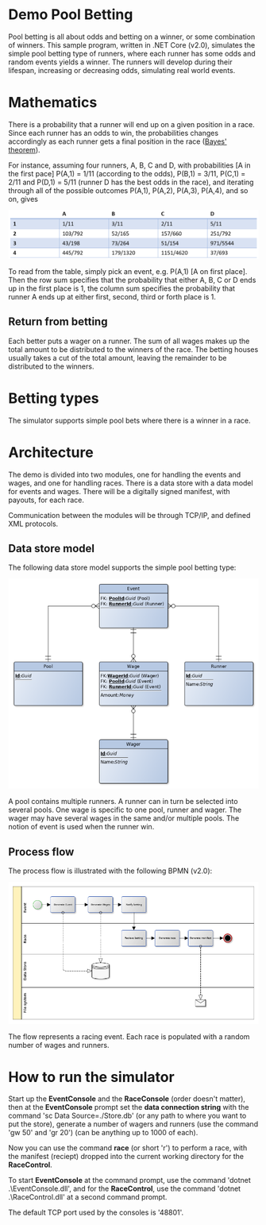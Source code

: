 # Demo Pool Betting

Pool betting is all about odds and betting on a winner, or some combination of winners. This sample program,
written in .NET Core (v2.0), simulates the simple pool betting type of runners, where each runner has some odds
and random events yields a winner. The runners will develop during their lifespan, increasing or decreasing odds,
simulating real world events.

# Mathematics

There is a probability that a runner will end up on a given position in a race. Since each runner has an odds
to win, the probabilities changes accordingly as each runner gets a final position in the race ([Bayes' theorem](https://en.wikipedia.org/wiki/Bayes%27_theorem)).

For instance, assuming four runners, A, B, C and D, with probabilities [A in the first pace] P(A,1) = 1/11
(according to the odds), P(B,1) = 3/11, P(C,1) = 2/11 and P(D,1) = 5/11 (runner D has the best odds in the race),
and iterating through all of the possible outcomes P(A,1), P(A,2), P(A,3), P(A,4), and so on, gives

![probabilities](./Probabilities.png)

To read from the table, simply pick an event, e.g. P(A,1) [A on first place]. Then the row sum specifies that the probability
that either A, B, C or D ends up in the first place is 1, the column sum specifies the probability that runner A
ends up at either first, second, third or forth place is 1.

## Return from betting

Each better puts a wager on a runner. The sum of all wages makes up the total amount to be distributed to
the winners of the race. The betting houses usually takes a cut of the total amount, leaving the remainder to
be distributed to the winners.

# Betting types

The simulator supports simple pool bets where there is a winner in a race.

# Architecture

The demo is divided into two modules, one for handling the events and wages, and one for handling races. There
is a data store with a data model for events and wages. There will be a digitally signed manifest, with payouts,
for each race.

Communication between the modules will be through TCP/IP, and defined XML protocols.

## Data store model

The following data store model supports the simple pool betting type:

![model](./Betting.png)

A pool contains multiple runners. A runner can in turn be selected into several pools. One wage is specific to
one pool, runner and wager. The wager may have several wages in the same and/or multiple pools. The notion of
event is used when the runner win.

## Process flow

The process flow is illustrated with the following BPMN (v2.0):

![flow](./Flow.png)

The flow represents a racing event. Each race is populated with a random number of wages and runners.

# How to run the simulator

Start up the **EventConsole** and the **RaceConsole** (order doesn't matter), then at the **EventConsole**
prompt set the **data connection string** with the command 'sc Data Source=./Store.db' (or any path to where
you want to put the store), generate a number of wagers and runners (use the command 'gw 50' and 'gr 20') (can
be anything up to 1000 of each).

Now you can use the command **race** (or short 'r') to perform a race, with the manifest (reciept) dropped into
the current working directory for the **RaceControl**.

To start **EventConsole** at the command prompt, use the command 'dotnet .\EventConsole.dll', and for the
**RaceControl**, use the command 'dotnet .\RaceControl.dll' at a second command prompt.

The default TCP port used by the consoles is '48801'.

